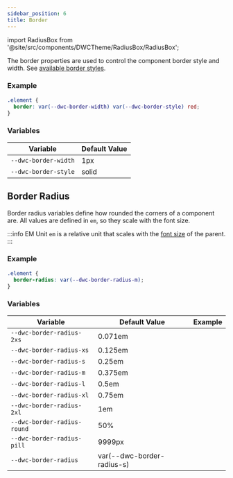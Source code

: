 ```yaml
---
sidebar_position: 6
title: Border
---
```


import RadiusBox from '@site/src/components/DWCTheme/RadiusBox/RadiusBox';

The border properties are used to control the component border style and width. See [available border styles](https://developer.mozilla.org/en-US/docs/Web/CSS/border-style).

### Example

```css
.element {
  border: var(--dwc-border-width) var(--dwc-border-style) red;
}
```

### Variables

| **Variable**         | **Default Value** |
|----------------------|-------------------|
| `--dwc-border-width` | 1px               |
| `--dwc-border-style` | solid             |

## Border Radius

Border radius variables define how rounded the corners of a component are. All values are defined in `em`, so they scale with the font size.

:::info EM Unit
`em` is a relative unit that scales with the [font size](https://developer.mozilla.org/en-US/docs/Web/CSS/font-size) of the parent.
:::

### Example

```css
.element {
  border-radius: var(--dwc-border-radius-m);
}
```

### Variables

| **Variable**                | **Default Value**          | **Example**                         |
|-----------------------------|-----------------------------|--------------------------------------|
| `--dwc-border-radius-2xs`   | 0.071em                    | <RadiusBox radius="--dwc-border-radius-2xs" /> |
| `--dwc-border-radius-xs`    | 0.125em                    | <RadiusBox radius="--dwc-border-radius-xs" /> |
| `--dwc-border-radius-s`     | 0.25em                     | <RadiusBox radius="--dwc-border-radius-s" />  |
| `--dwc-border-radius-m`     | 0.375em                    | <RadiusBox radius="--dwc-border-radius-m" />  |
| `--dwc-border-radius-l`     | 0.5em                      | <RadiusBox radius="--dwc-border-radius-l" />  |
| `--dwc-border-radius-xl`    | 0.75em                     | <RadiusBox radius="--dwc-border-radius-xl" /> |
| `--dwc-border-radius-2xl`   | 1em                        | <RadiusBox radius="--dwc-border-radius-2xl" /> |
| `--dwc-border-radius-round` | 50%                        | <RadiusBox radius="--dwc-border-radius-round" /> |
| `--dwc-border-radius-pill`  | 9999px                     | <RadiusBox radius="--dwc-border-radius-pill" /> |
| `--dwc-border-radius`       | var(--dwc-border-radius-s) | <RadiusBox radius="--dwc-border-radius" />     |